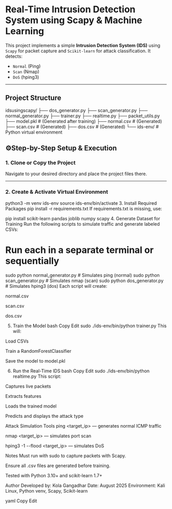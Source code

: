 #  Real-Time Intrusion Detection System using Scapy & Machine Learning

This project implements a simple **Intrusion Detection System (IDS)** using `Scapy` for packet capture and `Scikit-learn` for attack classification. It detects:
- `Normal` (Ping)
- `Scan` (Nmap)
- `DoS` (hping3)

---

##  Project Structure

idsusingscapy/
├── dos_generator.py
├── scan_generator.py
├── normal_generator.py
├── trainer.py
├── realtime.py
├── packet_utils.py
├── model.pkl # (Generated after training)
├── normal.csv # (Generated)
├── scan.csv # (Generated)
├── dos.csv # (Generated)
└── ids-env/ # Python virtual environment


## ⚙Step-by-Step Setup & Execution

### 1. Clone or Copy the Project
Navigate to your desired directory and place the project files there.

---

### 2. Create & Activate Virtual Environment
python3 -m venv ids-env
source ids-env/bin/activate
3.  Install Required Packages
pip install -r requirements.txt
If requirements.txt is missing, use:

pip install scikit-learn pandas joblib numpy scapy
4. Generate Dataset for Training
Run the following scripts to simulate traffic and generate labeled CSVs:

# Run each in a separate terminal or sequentially
sudo python normal_generator.py   # Simulates ping (normal)
sudo python scan_generator.py     # Simulates nmap (scan)
sudo python dos_generator.py      # Simulates hping3 (dos)
Each script will create:

normal.csv

scan.csv

dos.csv

5. Train the Model
bash
Copy
Edit
sudo ./ids-env/bin/python trainer.py
This will:

Load CSVs

Train a RandomForestClassifier

Save the model to model.pkl

6. Run the Real-Time IDS
bash
Copy
Edit
sudo ./ids-env/bin/python realtime.py
This script:

Captures live packets

Extracts features

Loads the trained model

Predicts and displays the attack type

Attack Simulation Tools
ping <target_ip> — generates normal ICMP traffic

nmap <target_ip> — simulates port scan

hping3 -1 --flood <target_ip> — simulates DoS

Notes
Must run with sudo to capture packets with Scapy.

Ensure all .csv files are generated before training.

Tested with Python 3.10+ and scikit-learn 1.7+

Author
Developed by: Kola Gangadhar
Date: August 2025
Environment: Kali Linux, Python venv, Scapy, Scikit-learn

yaml
Copy
Edit
